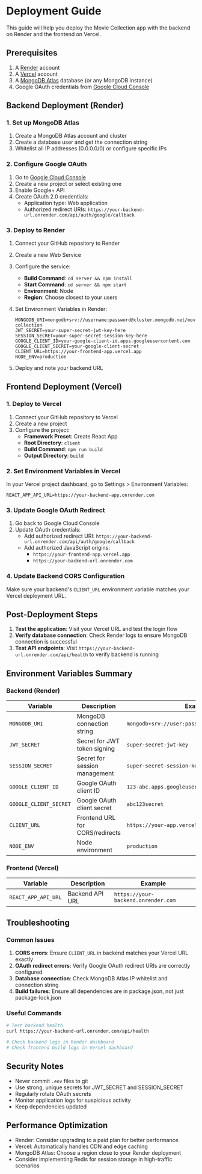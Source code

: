 # Deployment Guide

This guide will help you deploy the Movie Collection app with the backend on Render and the frontend on Vercel.

## Prerequisites

1. A [Render](https://render.com) account
2. A [Vercel](https://vercel.com) account  
3. A [MongoDB Atlas](https://www.mongodb.com/atlas) database (or any MongoDB instance)
4. Google OAuth credentials from [Google Cloud Console](https://console.cloud.google.com)

## Backend Deployment (Render)

### 1. Set up MongoDB Atlas

1. Create a MongoDB Atlas account and cluster
2. Create a database user and get the connection string
3. Whitelist all IP addresses (0.0.0.0/0) or configure specific IPs

### 2. Configure Google OAuth

1. Go to [Google Cloud Console](https://console.cloud.google.com)
2. Create a new project or select existing one
3. Enable Google+ API
4. Create OAuth 2.0 credentials:
   - Application type: Web application
   - Authorized redirect URIs: `https://your-backend-url.onrender.com/api/auth/google/callback`

### 3. Deploy to Render

1. Connect your GitHub repository to Render
2. Create a new Web Service
3. Configure the service:
   - **Build Command**: `cd server && npm install`
   - **Start Command**: `cd server && npm start`
   - **Environment**: Node
   - **Region**: Choose closest to your users

4. Set Environment Variables in Render:
   ```
   MONGODB_URI=mongodb+srv://username:password@cluster.mongodb.net/movie-collection
   JWT_SECRET=your-super-secret-jwt-key-here
   SESSION_SECRET=your-super-secret-session-key-here
   GOOGLE_CLIENT_ID=your-google-client-id.apps.googleusercontent.com
   GOOGLE_CLIENT_SECRET=your-google-client-secret
   CLIENT_URL=https://your-frontend-app.vercel.app
   NODE_ENV=production
   ```

5. Deploy and note your backend URL

## Frontend Deployment (Vercel)

### 1. Deploy to Vercel

1. Connect your GitHub repository to Vercel
2. Create a new project
3. Configure the project:
   - **Framework Preset**: Create React App
   - **Root Directory**: `client`
   - **Build Command**: `npm run build`
   - **Output Directory**: `build`

### 2. Set Environment Variables in Vercel

In your Vercel project dashboard, go to Settings > Environment Variables:

```
REACT_APP_API_URL=https://your-backend-app.onrender.com
```

### 3. Update Google OAuth Redirect

1. Go back to Google Cloud Console
2. Update OAuth credentials:
   - Add authorized redirect URI: `https://your-backend-url.onrender.com/api/auth/google/callback`
   - Add authorized JavaScript origins: 
     - `https://your-frontend-app.vercel.app`
     - `https://your-backend-url.onrender.com`

### 4. Update Backend CORS Configuration

Make sure your backend's `CLIENT_URL` environment variable matches your Vercel deployment URL.

## Post-Deployment Steps

1. **Test the application**: Visit your Vercel URL and test the login flow
2. **Verify database connection**: Check Render logs to ensure MongoDB connection is successful
3. **Test API endpoints**: Visit `https://your-backend-url.onrender.com/api/health` to verify backend is running

## Environment Variables Summary

### Backend (Render)
| Variable | Description | Example |
|----------|-------------|---------|
| `MONGODB_URI` | MongoDB connection string | `mongodb+srv://user:pass@cluster.mongodb.net/db` |
| `JWT_SECRET` | Secret for JWT token signing | `super-secret-jwt-key` |
| `SESSION_SECRET` | Secret for session management | `super-secret-session-key` |
| `GOOGLE_CLIENT_ID` | Google OAuth client ID | `123-abc.apps.googleusercontent.com` |
| `GOOGLE_CLIENT_SECRET` | Google OAuth client secret | `abc123secret` |
| `CLIENT_URL` | Frontend URL for CORS/redirects | `https://your-app.vercel.app` |
| `NODE_ENV` | Node environment | `production` |

### Frontend (Vercel)
| Variable | Description | Example |
|----------|-------------|---------|
| `REACT_APP_API_URL` | Backend API URL | `https://your-backend.onrender.com` |

## Troubleshooting

### Common Issues

1. **CORS errors**: Ensure `CLIENT_URL` in backend matches your Vercel URL exactly
2. **OAuth redirect errors**: Verify Google OAuth redirect URIs are correctly configured
3. **Database connection**: Check MongoDB Atlas IP whitelist and connection string
4. **Build failures**: Ensure all dependencies are in package.json, not just package-lock.json

### Useful Commands

```bash
# Test backend health
curl https://your-backend-url.onrender.com/api/health

# Check backend logs in Render dashboard
# Check frontend build logs in Vercel dashboard
```

## Security Notes

- Never commit `.env` files to git
- Use strong, unique secrets for JWT_SECRET and SESSION_SECRET
- Regularly rotate OAuth secrets
- Monitor application logs for suspicious activity
- Keep dependencies updated

## Performance Optimization

- Render: Consider upgrading to a paid plan for better performance
- Vercel: Automatically handles CDN and edge caching
- MongoDB Atlas: Choose a region close to your Render deployment
- Consider implementing Redis for session storage in high-traffic scenarios
